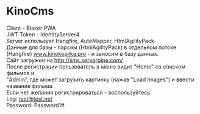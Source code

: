 # KinoCms
Client - Blazor PWA  
JWT Token - IdentityServer4  
Server использует Hangfire, AutoMapper, HtmlAgilityPack.  
Данные для базы - парсим (HtmlAgilityPack) в отдельном потоке (Hangfire) www.kinokopilka.pro - и заносим в базу данных.  
Сайт загружен на http://sms.serverpipe.com/  
После регистрации пользователь в меню видит "Home" со списком фильмов и  
"Admin", где может загрузить картинку (нажав "Load Images") и ввести название фильма.  
Если нет желания регистрироваться - воспользуйтесь  
Log: test@test.net   
Password: Password1#

